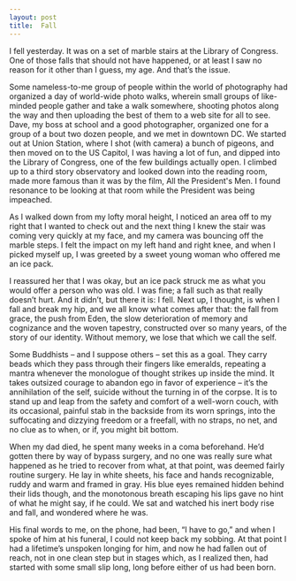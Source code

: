 ```yaml
---
layout: post
title:  Fall
---
```

I fell yesterday. It was on a set of marble stairs at the Library of Congress. One of those falls that should not have happened, or at least I saw no reason for it other than I guess, my age. And that’s the issue.

Some nameless-to-me group of people within the world of photography had organized a day of world-wide photo walks, wherein small groups of like-minded people gather and take a walk somewhere, shooting photos along the way and then uploading the best of them to a web site for all to see. Dave, my boss at school and a good photographer, organized one for a group of a bout two dozen people, and we met in downtown DC. We started out at Union Station, where I shot (with camera) a bunch of pigeons, and then moved on to the US Capitol, I was having a lot of fun, and dipped into the Library of Congress, one of the few buildings actually open. I climbed up to a third story observatory and looked down into the reading room, made more famous than it was by the film, All the President's Men. I found resonance to be looking at that room while the President was being impeached.

As I walked down from my lofty moral height, I noticed an area off to my right that I wanted to check out and the next thing I knew the stair was coming very quickly at my face, and my camera was bouncing off the marble steps. I felt the impact on my left hand and right knee, and when I picked myself up, I was greeted by a sweet young woman who offered me an ice pack. 

I reassured her that I was okay, but an ice pack struck me as what you would offer a person who was old. I was fine; a fall such as that really doesn’t hurt. And it didn’t, but there it is: I fell. Next up, I thought, is when I fall and break my hip, and we all know what comes after that: the fall from grace, the push from Eden, the slow deterioration of memory and cognizance and the woven tapestry, constructed over so many years, of the story of our identity. Without memory, we lose that which we call the self.

Some Buddhists – and I suppose others – set this as a goal. They carry beads which they pass through their fingers like emeralds, repeating a mantra whenever the monologue of thought strikes up inside the mind. It takes outsized courage to abandon ego in favor of experience – it’s the annihilation of the self, suicide without the turning in of the corpse. It is to stand up and leap from the safety and comfort of a well-worn couch, with its occasional, painful stab in the backside from its worn springs, into the suffocating and dizzying freedom or a freefall, with no straps, no net, and no clue as to when, or if, you might bit bottom. 

When my dad died, he spent many weeks in a coma beforehand. He’d gotten there by way of bypass surgery, and no one was really sure what happened as he tried to recover from what, at that point, was deemed fairly routine surgery. He lay in white sheets, his face and hands recognizable, ruddy and warm and framed in gray. His blue eyes remained hidden behind their lids though, and the monotonous breath escaping his lips gave no hint of what he might say, if he could. We sat and watched his inert body rise and fall, and wondered where he was.

His final words to me, on the phone, had been, “I have to go,” and when I spoke of him at his funeral, I could not keep back my sobbing. At that point I had a lifetime’s unspoken longing for him, and now he had fallen out of reach, not in one clean step but in stages which, as I realized then, had started with some small slip long, long before either of us had been born. 
